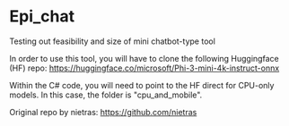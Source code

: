 # Epi_chat
Testing out feasibility and size of mini chatbot-type tool

In order to use this tool, you will have to clone the following Huggingface (HF) repo:
https://huggingface.co/microsoft/Phi-3-mini-4k-instruct-onnx

Within the C# code, you will need to point to the HF direct for CPU-only models. In this case,
the folder is "cpu_and_mobile".

Original repo by nietras:
https://github.com/nietras
